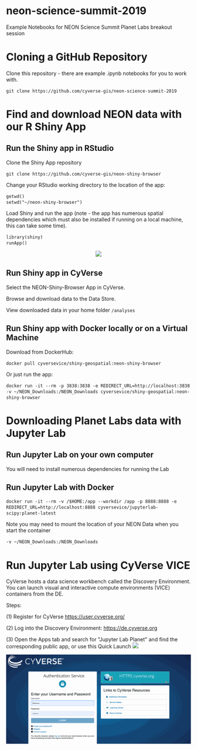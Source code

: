 # neon-science-summit-2019
Example Notebooks for NEON Science Summit Planet Labs breakout session

# Cloning a GitHub Repository

Clone this repository - there are example .ipynb notebooks for you to work with. 

```
git clone https://github.com/cyverse-gis/neon-science-summit-2019
```

# Find and download NEON data with our R Shiny App

## Run the Shiny app in RStudio

Clone the Shiny App repository 

```
git clone https://github.com/cyverse-gis/neon-shiny-browser
```

Change your RStudio working directory to the location of the app:

```
getwd()
setwd("~/neon-shiny-browser")
```

Load Shiny and run the app (note - the app has numerous spatial dependencies which must also be installed if running on a local machine, this can take some time).

```
library(shiny)
runApp()
```

<p align="center"><img src='https://github.com/cyverse-gis/neon-science-summit-2019/blob/master/gif/RStudio_NEON_Shiny.gif?raw=true' width='750'></p>

## Run Shiny app in CyVerse

Select the NEON-Shiny-Browser App in CyVerse.

Browse and download data to the Data Store.

View downloaded data in your home folder `/analyses`

## Run Shiny app with Docker locally or on a Virtual Machine

Download from DockerHub:

```
docker pull cyversevice/shiny-geospatial:neon-shiny-browser
```

Or just run the app:

```
docker run -it --rm -p 3838:3838 -e REDIRECT_URL=http://localhost:3838 -v ~/NEON_Downloads:/NEON_Downloads cyversevice/shiny-geospatial:neon-shiny-browser
```

# Downloading Planet Labs data with Jupyter Lab 

## Run Jupyter Lab on your own computer

You will need to install numerous dependencies for running the Lab

## Run Jupyter Lab with Docker

```
docker run -it --rm -v /$HOME:/app --workdir /app -p 8888:8888 -e REDIRECT_URL=http://localhost:8888 cyversevice/jupyterlab-scipy:planet-latest
```

Note you may need to mount the location of your NEON Data when you start the container

```
-v ~/NEON_Downloads:/NEON_Downloads
```

# Run Jupyter Lab using CyVerse VICE

CyVerse hosts a data science workbench called the Discovery Environment. You can launch visual and interactive compute environments (VICE) containers from the DE. 

Steps:

(1) Register for CyVerse https://user.cyverse.org/

(2) Log into the Discovery Environment: https://de.cyverse.org

(3) Open the Apps tab and search for "Jupyter Lab Planet" and find the corresponding public app, or use this Quick Launch <a href="https://de.cyverse.org/de/?type=quick-launch&quick-launch-id=3915f0c6-d817-40b3-8475-2a7b93d928a8&app-id=1d35dc48-eb93-11e9-b6b7-008cfa5ae621" target="_blank"><img src="https://de.cyverse.org/Powered-By-CyVerse-blue.svg"></a>



<p align="center"><img src='https://github.com/cyverse-gis/neon-science-summit-2019/blob/master/gif/DE_launch.gif?raw=true' width='750'></p>
